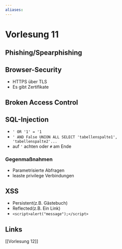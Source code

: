 ```yaml
---
aliases: 
---
```

# Vorlesung 11 
## Phishing/Spearphishing
## Browser-Security
- HTTPS über TLS
- Es gibt Zertifikate
## Broken Access Control
## SQL-Injection
- `' OR '1' = '1`
- `' AND False UNION ALL SELECT 'tabellenspalte1', 'tabellenspalte2'...`
- auf `'` achten oder `#` am Ende
### Gegenmaßnahmen
- Parametrisierte Abfragen
- leaste privilege Verbindungen
## XSS
- Persistent(z.B. Gästebuch)
- Reflected(z.B. Ein Link)
- `<script>alert("message");</script>`
## Links
[[Vorlesung 12]]
